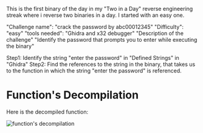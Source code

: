 This is the first binary of the day in my "Two in a Day" reverse engineering streak where i reverse two binaries in a day. I started with an easy one. 

"Challenge name": "crack the password by abc00012345"
"Difficulty": "easy"
"tools needed": "Ghidra and x32 debugger"
"Description of the challenge" "Identify the password that prompts you to enter while executing the binary"

Step1: Identify the string "enter the password" in "Defined Strings" in "Ghidra" 
Step2: Find the references to the string in the binary, that takes us to the function in which the string "enter the password" is referenced.

# Function's Decompilation

Here is the decompiled function:

![function's decompilation](Reverse_engineering/Crackmes/11142024/crackme1.disassembly.png)







